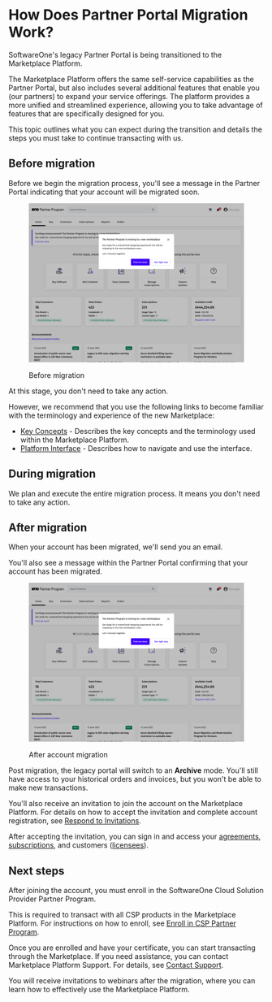 # How Does Partner Portal Migration Work?

SoftwareOne's legacy Partner Portal is being transitioned to the Marketplace Platform.

The Marketplace Platform offers the same self-service capabilities as the Partner Portal, but also includes several additional features that enable you (our partners) to expand your service offerings. The platform provides a more unified and streamlined experience, allowing you to take advantage of features that are specifically designed for you.&#x20;

This topic outlines what you can expect during the transition and details the steps you must take to continue transacting with us.

## Before migration

Before we begin the migration process, you'll see a message in the Partner Portal indicating that your account will be migrated soon.

<figure><img src="../../../.gitbook/assets/partner_portal_migration.png" alt=""><figcaption><p>Before migration</p></figcaption></figure>

At this stage, you don't need to take any action.&#x20;

However, we recommend that you use the following links to become familiar with the terminology and experience of the new Marketplace:

* [Key Concepts](../key-concepts.md) - Describes the key concepts and the terminology used within the Marketplace Platform.
* [Platform Interface](../interface/) - Describes how to navigate and use the interface.

## During migration

We plan and execute the entire migration process. It means you don't need to take any action.

## After migration

When your account has been migrated, we'll send you an email.&#x20;

You'll also see a message within the Partner Portal confirming that your account has been migrated.&#x20;

<figure><img src="../../../.gitbook/assets/partner_portal_migration2.png" alt=""><figcaption><p>After account migration</p></figcaption></figure>

Post migration, the legacy portal will switch to an **Archive** mode. You'll still have access to your historical orders and invoices, but you won't be able to make new transactions.

You'll also receive an invitation to join the account on the Marketplace Platform. For details on how to accept the invitation and complete account registration, see [Respond to Invitations](../../../modules-and-features/settings/users/respond-to-invitations.md).

After accepting the invitation, you can sign in and access your [agreements](../../../modules-and-features/marketplace/agreements/), [subscriptions](../../../modules-and-features/marketplace/subscriptions/), and customers ([licensees](../../../modules-and-features/settings/licensees/)).

## Next steps

After joining the account, you must enroll in the SoftwareOne Cloud Solution Provider Partner Program.

This is required to transact with all CSP products in the Marketplace Platform. For instructions on how to enroll, see [Enroll in CSP Partner Program](../../../extensions/microsoft-cloud-solution-provider/partner-programs/enroll-in-csp-partner-program.md).&#x20;

Once you are enrolled and have your certificate, you can start transacting through the Marketplace. If you need assistance, you can contact Marketplace Platform Support. For details, see [Contact Support](../../../help-and-support/contact-support.md).

You will receive invitations to webinars after the migration, where you can learn how to effectively use the Marketplace Platform.
